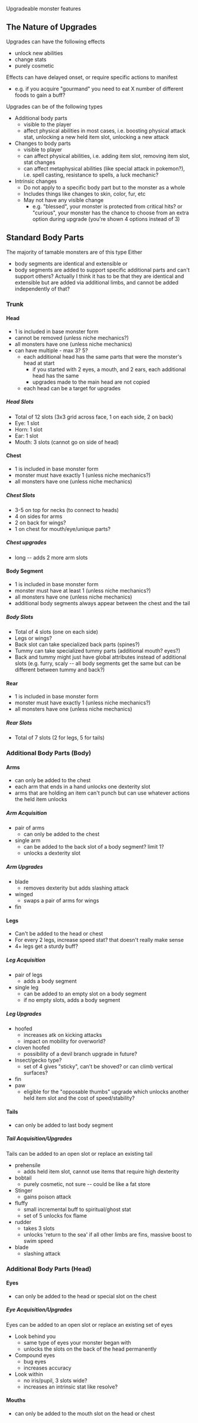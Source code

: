 Upgradeable monster features
## The Nature of Upgrades
Upgrades can have the following effects
- unlock new abilities
- change stats
- purely cosmetic

Effects can have delayed onset, or require specific actions to manifest
- e.g. if you acquire "gourmand" you need to eat X number of different foods to gain a buff?

Upgrades can be of the following types
- Additional body parts
	- visible to the player
	- affect physical abilities in most cases, i.e. boosting physical attack stat, unlocking a new held item slot, unlocking a new attack
- Changes to body parts
	- visible to player
	- can affect physical abilities, i.e. adding item slot, removing item slot, stat changes
	- can affect metaphysical abilities (like special attack in pokemon?), i.e. spell casting, resistance to spells, a luck mechanic?
- Intrinsic changes
	- Do not apply to a specific body part but to the monster as a whole
	- Includes things like changes to skin, color, fur, etc
	- May not have any visible change
		- e.g. "blessed", your monster is protected from critical hits? or "curious", your monster has the chance to choose from an extra option during upgrade (you're shown 4 options instead of 3)

## Standard Body Parts
The majority of tamable monsters are of this type
Either
- body segments are identical and extensible
or
- body segments are added to support specific additional parts and can't support others?
Actually I think it has to be that they are identical and extensible but are added via additional limbs, and cannot be added independently of that?

### Trunk
#### Head
- 1 is included in base monster form
- cannot be removed (unless niche mechanics?)
- all monsters have one (unless niche mechanics)
- can have multiple - max 3? 5?
	- each additional head has the same parts that were the monster's head at start
		- if you started with 2 eyes, a mouth, and 2 ears, each additional head has the same
		- upgrades made to the main head are not copied
	- each head can be a target for upgrades
##### Head Slots
- Total of 12 slots (3x3 grid across face, 1 on each side, 2 on back)
- Eye: 1 slot
- Horn: 1 slot
- Ear: 1 slot
- Mouth: 3 slots (cannot go on side of head)

#### Chest
- 1 is included in base monster form
- monster must have exactly 1 (unless niche mechanics?)
- all monsters have one (unless niche mechanics)
##### Chest Slots
- 3-5 on top for necks (to connect to heads)
- 4 on sides for arms
- 2 on back for wings?
- 1 on chest for mouth/eye/unique parts?
##### Chest upgrades
- long -- adds 2 more arm slots

#### Body Segment
- 1 is included in base monster form
- monster must have at least 1 (unless niche mechanics?)
- all monsters have one (unless niche mechanics)
- additional body segments always appear between the chest and the tail
##### Body Slots
- Total of 4 slots (one on each side)
- Legs or wings?
- Back slot can take specialized back parts (spines?)
- Tummy can take specialized tummy parts (additional mouth? eyes?)
- Back and tummy might just have global attributes instead of additional slots (e.g. furry, scaly -- all body segments get the same but can be different between tummy and back?)
#### Rear
- 1 is included in base monster form
- monster must have exactly 1 (unless niche mechanics?)
- all monsters have one (unless niche mechanics)
##### Rear Slots
- Total of 7 slots (2 for legs, 5 for tails)

### Additional Body Parts (Body)
#### Arms
- can only be added to the chest
- each arm that ends in a hand unlocks one dexterity slot
- arms that are holding an item can't punch but can use whatever actions the held item unlocks
##### Arm Acquisition
- pair of arms
	- can only be added to the chest
- single arm
	- can be added to the back slot of a body segment? limit 1?
	- unlocks a dexterity slot
##### Arm Upgrades
- blade
	- removes dexterity but adds slashing attack
- winged
	- swaps a pair of arms for wings
- fin
#### Legs
- Can't be added to the head or chest
- For every 2 legs, increase speed stat? that doesn't really make sense
- 4+ legs get a sturdy buff?
##### Leg Acquisition
- pair of legs
	- adds a body segment
- single leg
	- can be added to an empty slot on a body segment
	- if no empty slots, adds a body segment
##### Leg Upgrades
- hoofed
	- increases atk on kicking attacks
	- impact on mobility for overworld?
- cloven hoofed
	- possibility of a devil branch upgrade in future?
- Insect/gecko type?
	- set of 4 gives "sticky", can't be shoved? or can climb vertical surfaces?
- fin
- paw
	- eligible for the "opposable thumbs" upgrade which unlocks another held item slot and the cost of speed/stability?


#### Tails
- can only be added to last body segment
##### Tail Acquisition/Upgrades
Tails can be added to an open slot or replace an existing tail
- prehensile
	- adds held item slot, cannot use items that require high dexterity
- bobtail
	- purely cosmetic, not sure -- could be like a fat store
- Stinger
	- gains poison attack
- fluffy
	- small incremental buff to spiritual/ghost stat
	- set of 5 unlocks fox flame
- rudder
	- takes 3 slots
	- unlocks 'return to the sea' if all other limbs are fins, massive boost to swim speed
- blade
	- slashing attack

### Additional Body Parts (Head)
#### Eyes
- can only be added to the head or special slot on the chest
##### Eye Acquisition/Upgrades
Eyes can be added to an open slot or replace an existing set of eyes
- Look behind you
	- same type of eyes your monster began with
	- unlocks the slots on the back of the head permanently
- Compound eyes
	- bug eyes
	- increases accuracy
- Look within
	- no iris/pupil, 3 slots wide?
	- increases an intrinsic stat like resolve?
#### Mouths
- can only be added to the mouth slot on the head or chest
